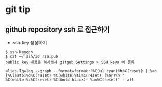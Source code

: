 # git tip

## github repository ssh 로 접근하기

* ssh key 생성하기

```
$ ssh-keygen
$ cat ~/.ssh/id_rsa.pub
public key 내용을 복사해서 gitgub Settings > SSH keys 에 등록
```

```
alias.lg=log --graph --format=format:'%C(ul cyan)%h%C(reset) | %an |%C(auto)%d%C(reset) %C(white)%ai%C(reset) (%ar)%n''          %C(white)%s%C(reset) %C(bold black)- %an%C(reset)' --all
```
